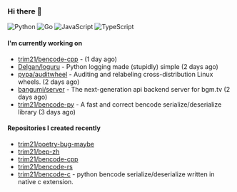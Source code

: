 ### Hi there 👋

![Python](https://img.shields.io/badge/python-3670A0?style=for-the-badge&logo=python&logoColor=ffdd54)
![Go](https://img.shields.io/badge/go-%2300ADD8.svg?style=for-the-badge&logo=go&logoColor=white)
![JavaScript](https://img.shields.io/badge/javascript-%23323330.svg?style=for-the-badge&logo=javascript&logoColor=%23F7DF1E)
![TypeScript](https://img.shields.io/badge/typescript-%23007ACC.svg?style=for-the-badge&logo=typescript&logoColor=white)

#### I'm currently working on

- [trim21/bencode-cpp](https://github.com/trim21/bencode-cpp) -  (1 day ago)
- [Delgan/loguru](https://github.com/Delgan/loguru) - Python logging made (stupidly) simple (2 days ago)
- [pypa/auditwheel](https://github.com/pypa/auditwheel) - Auditing and relabeling cross-distribution Linux wheels. (2 days ago)
- [bangumi/server](https://github.com/bangumi/server) - The next-generation api backend server for bgm.tv (2 days ago)
- [trim21/bencode-py](https://github.com/trim21/bencode-py) - A fast and correct bencode serialize/deserialize library (3 days ago)

#### Repositories I created recently

- [trim21/poetry-bug-maybe](https://github.com/trim21/poetry-bug-maybe)
- [trim21/bep-zh](https://github.com/trim21/bep-zh)
- [trim21/bencode-cpp](https://github.com/trim21/bencode-cpp)
- [trim21/bencode-rs](https://github.com/trim21/bencode-rs)
- [trim21/bencode-c](https://github.com/trim21/bencode-c) - python bencode serialize/deserialize written in native c extension.
